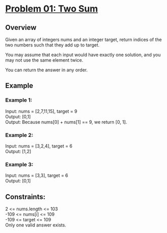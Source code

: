# [Problem 01: Two Sum](https://leetcode.com/problems/two-sum/)
## Overview
Given an array of integers nums and an integer target, return indices of the two numbers such that they add up to target.

You may assume that each input would have exactly one solution, and you may not use the same element twice.

You can return the answer in any order.

 
## Example
### Example 1:

Input: nums = [2,7,11,15], target = 9  
Output: [0,1]  
Output: Because nums[0] + nums[1] == 9, we return [0, 1].

### Example 2:

Input: nums = [3,2,4], target = 6  
Output: [1,2]

### Example 3:

Input: nums = [3,3], target = 6  
Output: [0,1]
 

## Constraints:

2 <= nums.length <= 103  
-109 <= nums[i] <= 109  
-109 <= target <= 109  
Only one valid answer exists.  